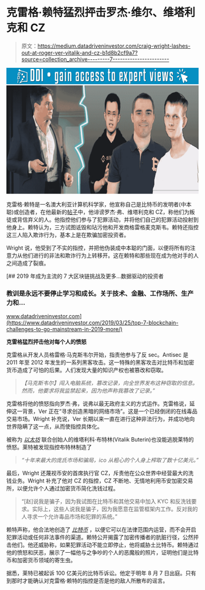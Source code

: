 # 克雷格·赖特猛烈抨击罗杰·维尔、维塔利克和 CZ

> 原文：<https://medium.datadriveninvestor.com/craig-wright-lashes-out-at-roger-ver-vitalik-and-cz-b1d8b2cf9a7?source=collection_archive---------7----------------------->

[![](img/687ee361b9fcad7ff72216e2407b7404.png)](http://www.track.datadriveninvestor.com/1B9E)![](img/a7a5cb240863be12cf1f55de0cf9d003.png)

克雷格·赖特是一名澳大利亚计算机科学家，他宣称自己是比特币的发明者(中本聪)或创造者，在他最新的[帖子](https://craigwright.net/blog/law-regulation/contradictions/)中，他诽谤罗杰·弗、维塔利克和 CZ，称他们为叛徒或背信弃义的人。他指控他们参与了犯罪活动，并将他们自己的犯罪活动投射到他身上。赖特认为，三方试图诋毁和玷污他和开发商格雷格麦克斯韦。赖特还指控这三人陷入欺诈行为，基本上是在欺骗加密投资者。

Wright 说，他受到了不实的指控，并把他伪装成中本聪的门面，以便将所有的注意力从他们进行的非法和欺诈行为上转移开。这在赖特和那些现在成为他对手的人之间造成了裂痕。

[](https://www.datadriveninvestor.com/2019/03/25/top-7-blockchain-challenges-to-go-mainstream-in-2019-more/) [## 2019 年成为主流的 7 大区块链挑战及更多...数据驱动的投资者

### 教训是永远不要停止学习和成长。关于技术、金融、工作场所、生产力和…

www.datadriveninvestor.com](https://www.datadriveninvestor.com/2019/03/25/top-7-blockchain-challenges-to-go-mainstream-in-2019-more/) 

**克雷格猛烈抨击他对每个人的愤怒**

克雷格从开发人员格雷格·马克斯韦尔开始，指责他参与了反 sec。Antisec 是 2011 年至 2012 年发生的一系列黑客攻击。这一特殊的黑客攻击对比特币和加密货币造成了可怕的后果。人们发现大量的知识产权也被篡改和窃取。

> *【马克斯韦尔】闯入电脑系统，篡改记录，向全世界发布这种窃取的信息。然而，他要求将我监禁起来，因为他声称我篡改了记录。”*

克雷格将他的愤怒指向罗杰·弗，说弗以最无政府主义的方式运作。克雷格说，延伸这一背景，Ver 正在“寻求创造黑暗的网络市场”。这是一个已经倒闭的在线毒品交易市场。Wright 补充说，Ver 长期以来一直在进行这种非法行为，并成功地向世界隐瞒了这一点，从而使指控具体化。

被称为 [*以太坊*](https://www.thecoinrepublic.com/ethereum-aiming-at-350-mark-despite-losing-10-of-its-value/) 联合创始人的维塔利科·布特林(Vitalik Buterin)也没能逃脱莱特的愤怒。莱特被发现指控布特林制造了

> *“十年来最大的庞氏市场和骗局，ico 从粗心的个人身上榨取了数十亿美元。”*

最后，Wright 还蔑视币安的首席执行官 CZ，斥责他在公众世界中经营最大的洗钱业务。Wright 补充了他对 CZ 的指控，CZ 不断地、无情地利用币安加密交易所，以便允许个人通过加密货币简化洗钱过程。

> “[赵]说我是骗子，因为我试图在比特币和其他交易中加入 KYC 和反洗钱要求。实际上，这些人说我是骗子，因为我愿意在监管框架内工作。反对我的人寻求一个允许毒品市场和犯罪的系统。”

赖特声称，他合法地创造了 [*比特币*](https://www.thecoinrepublic.com/ripple-ceo-had-this-to-say-after-facebooks-libra-scrutiny/) ，以便它可以在法律范围内运营，而不会开启犯罪活动或任何非法事件的渠道。赖特公开揭露了加密传播者的肮脏行径，公然抨击他们。他还威胁称，如果犯罪活动不能立即停止，他将威胁土比特币。赖特通过他的愤怒和厌恶，展示了一幅他与之争吵的个人的恶魔般的照片，证明他们是比特币和加密货币领域的寄生虫。

据悉，莱特已被起诉 100 亿美元的比特币诉讼。他定于明年 8 月 7 日出庭。只有到那时才能确认对克雷格·赖特的指控是否是他的敌人所散布的谣言。